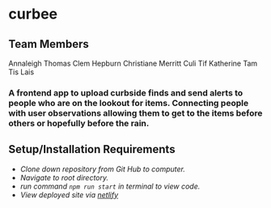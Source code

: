 # curbee

## Team Members
Annaleigh Thomas
Clem Hepburn
Christiane Merritt
Culi Tif
Katherine Tam
Tis Lais


### A frontend app to upload curbside finds and send alerts to people who are on the lookout for items. Connecting people with user observations allowing them to get to the items before others or hopefully before the rain. 

## Setup/Installation Requirements

* _Clone down repository from Git Hub to computer._
* _Navigate to root directory._
* _run command `npm run start` in terminal to view code._
* _View deployed site via [netlify](https://curbee.netlify.app/)_